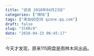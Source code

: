 ```yaml
---
title: "说说 2010年04月23日"
categories: ["嘀咕"]
tags: ["来自QQ空间 qzone.qq.com"]
draft: false
slug: "3lKRc9"
date: "2010-04-23 06:45:17"
---
```


今天才发现，原来115网盘是雨林木风出品。
